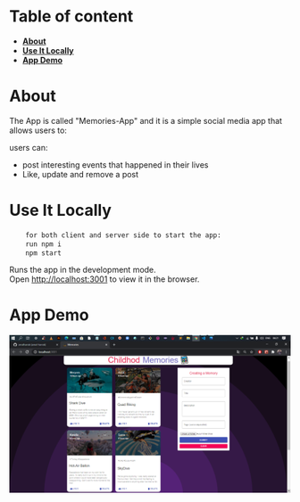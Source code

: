 # Table of content

-   **[About](#about)**
-   **[Use It Locally](#use-it-locally)**
-   **[App Demo](#app-demo)**

<a name="about"></a>

# About

The App is called "Memories-App" and it is a simple social media app that allows users to:

users can:

-   post interesting events that happened in their lives
-   Like, update and remove a post

<a name="use-it-locally"></a>

# Use It Locally

```
    for both client and server side to start the app: 
    run npm i 
    npm start 
```


Runs the app in the development mode.\
Open [http://localhost:3001](http://localhost:3001) to view it in the browser.

<a name="app-DEMO"></a>

# App Demo

![app DEMO](app-DEMO.png)
